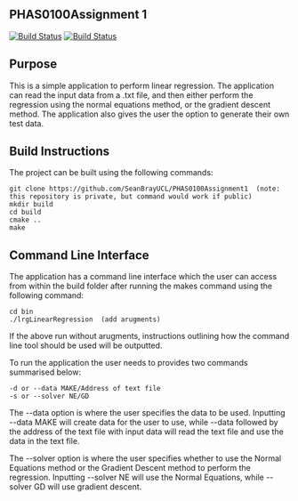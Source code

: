 PHAS0100Assignment 1
------------------

[![Build Status](https://travis-ci.com/MattClarkson/Assignment1.svg?branch=master)](https://travis-ci.com/MattClarkson/Assignment1)
[![Build Status](https://ci.appveyor.com/api/projects/status/5pm89ej732c1ekf0/branch/master)](https://ci.appveyor.com/project/MattClarkson/cmakecatch2)


Purpose
-------
This is a simple application to perform linear regression. The application can read the input data from a .txt file, and then either perform the regression using the normal equations method, or the gradient descent method. The application also gives the user the option to generate their own test data.


Build Instructions
------------------

The project can be built using the following commands:
```
git clone https://github.com/SeanBrayUCL/PHAS0100Assignment1  (note: this repository is private, but command would work if public)
mkdir build
cd build
cmake ..
make
```

Command Line Interface 
----------------------

The application has a command line interface which the user can access from within the build folder after running the makes command using the following command:

```
cd bin
./lrgLinearRegression  (add arugments)
```
If the above run without arugments, instructions outlining how the command line tool should be used will be outputted.

To run the application the user needs to provides two commands summarised below:
```
-d or --data MAKE/Address of text file
-s or --solver NE/GD 
```
The --data option is where the user specifies the data to be used. Inputting --data MAKE will create data for the user to use, while --data followed by the address of the text file with input data will read the text file and use the data in the text file.

The --solver option is where the user specifies whether to use the Normal Equations method or the Gradient Descent method to perform the regression. Inputting --solver NE will use the Normal Equations, while --solver GD will use gradient descent.


